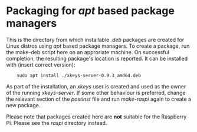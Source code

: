 # Packaging for _apt_ based package managers

This is the directory from which installable _.deb_ packages are created for Linux distros using _apt_ based package managers. To create a package, run the make-deb script here on an approriate machine. On successful completion, the resulting package's location is reported. It can be installed with (insert correct version):
```
	sudo apt install ./xkeys-server-0.9.3_amd64.deb
```

As part of the installation, an _xkeys_ user is created and used as the owner of the running _xkeys-server_. If some other behaviour is preferred, change the relevant section of the _postinst_ file and run _make-raspi_ again to create a new package.

Please note that packages created here are **not** suitable for the Raspberry Pi. Please see the _raspi_ directory instead.
